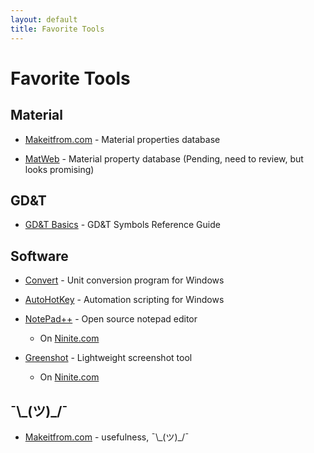 ```yaml
---
layout: default
title: Favorite Tools
---
```

<h1>Favorite Tools</h1>

<h2>Material</h2>
<ul>
    <li><p><a href="https://www.makeitfrom.com/">Makeitfrom.com</a> - Material properties database</p></li>
    <li><p><a href="https://www.matweb.com/">MatWeb</a> - Material property database (Pending, need to review, but looks promising)</p></li>
</ul>

<h2>GD&T</h2>
<ul>
    <li><p><a href="https://www.gdandtbasics.com/gdt-symbols/">GD&T Basics</a> - GD&T Symbols Reference Guide</p></li>
</ul>

<h2>Software</h2>
<ul>
    <li><p><a href="https://joshmadison.com/convert-for-windows/">Convert</a> - Unit conversion program for Windows</p></li>
    <li><p><a href="https://www.autohotkey.com/">AutoHotKey</a> - Automation scripting for Windows</p></li>
    <li><p><a href="https://notepad-plus-plus.org/downloads/">NotePad++</a> - Open source notepad editor</p></li>
    <ul>
        <li><p>On <a href="https://ninite.com/">Ninite.com</a></p></li>
    </ul>
    <li><p><a href="https://getgreenshot.org/downloads/">Greenshot</a> - Lightweight screenshot tool</p></li>
    <ul>
        <li><p>On <a href="https://ninite.com/">Ninite.com</a></p></li>
    </ul>
</ul>

<h2>¯\_(ツ)_/¯</h2>
<ul>
    <li><p><a href="https://www.makeitfrom.com/">Makeitfrom.com</a> - usefulness, ¯\_(ツ)_/¯</p></li>
</ul>